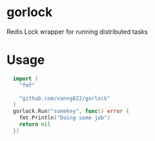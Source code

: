 # gorlock

Redis Lock wrapper for running distributed tasks

# Usage

```go
  import (
    "fmf"
    
    "github.com/vanng822/gorlock"
  )
  gorlock.Run("somekey", func() error {
    fmt.Println("Doing some job")
    return nil
  })
```
